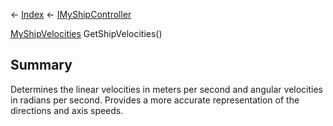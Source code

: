 ← [Index](Api-Index) ← [IMyShipController](Sandbox.ModAPI.Ingame.IMyShipController)

[MyShipVelocities](Sandbox.ModAPI.Ingame.MyShipVelocities) GetShipVelocities()

## Summary

Determines the linear velocities in meters per second and angular velocities in radians per second. Provides a more accurate representation of the directions and axis speeds.

